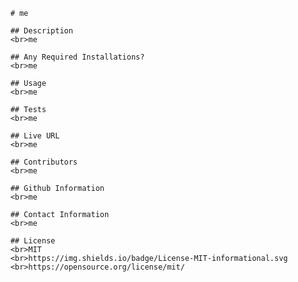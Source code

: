 
        # me
        
        ## Description
        <br>me
        
        ## Any Required Installations?
        <br>me
        
        ## Usage
        <br>me
        
        ## Tests
        <br>me
        
        ## Live URL 
        <br>me

        ## Contributors
        <br>me

        ## Github Information
        <br>me

        ## Contact Information
        <br>me

        ## License
        <br>MIT
        <br>https://img.shields.io/badge/License-MIT-informational.svg
        <br>https://opensource.org/license/mit/
    